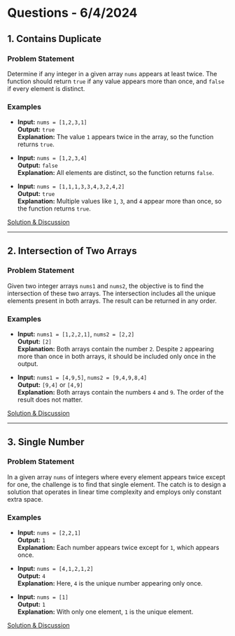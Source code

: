 # Questions - 6/4/2024

## 1. Contains Duplicate

### Problem Statement
Determine if any integer in a given array `nums` appears at least twice. The function should return `true` if any value appears more than once, and `false` if every element is distinct.

### Examples
- **Input:** `nums = [1,2,3,1]`  
  **Output:** `true`  
  **Explanation:** The value `1` appears twice in the array, so the function returns `true`.

- **Input:** `nums = [1,2,3,4]`  
  **Output:** `false`  
  **Explanation:** All elements are distinct, so the function returns `false`.

- **Input:** `nums = [1,1,1,3,3,4,3,2,4,2]`  
  **Output:** `true`  
  **Explanation:** Multiple values like `1`, `3`, and `4` appear more than once, so the function returns `true`.

[Solution & Discussion](containsDuplicate.md)

---

## 2. Intersection of Two Arrays

### Problem Statement
Given two integer arrays `nums1` and `nums2`, the objective is to find the intersection of these two arrays. The intersection includes all the unique elements present in both arrays. The result can be returned in any order.

### Examples
- **Input:** `nums1 = [1,2,2,1]`, `nums2 = [2,2]`  
  **Output:** `[2]`  
  **Explanation:** Both arrays contain the number `2`. Despite `2` appearing more than once in both arrays, it should be included only once in the output.

- **Input:** `nums1 = [4,9,5]`, `nums2 = [9,4,9,8,4]`  
  **Output:** `[9,4]` or `[4,9]`  
  **Explanation:** Both arrays contain the numbers `4` and `9`. The order of the result does not matter.

[Solution & Discussion](intersectionOfTwoArray.md)

---

## 3. Single Number

### Problem Statement
In a given array `nums` of integers where every element appears twice except for one, the challenge is to find that single element. The catch is to design a solution that operates in linear time complexity and employs only constant extra space.

### Examples
- **Input:** `nums = [2,2,1]`  
  **Output:** `1`  
  **Explanation:** Each number appears twice except for `1`, which appears once.

- **Input:** `nums = [4,1,2,1,2]`  
  **Output:** `4`  
  **Explanation:** Here, `4` is the unique number appearing only once.

- **Input:** `nums = [1]`  
  **Output:** `1`  
  **Explanation:** With only one element, `1` is the unique element.

[Solution & Discussion](singleNumber.md)
